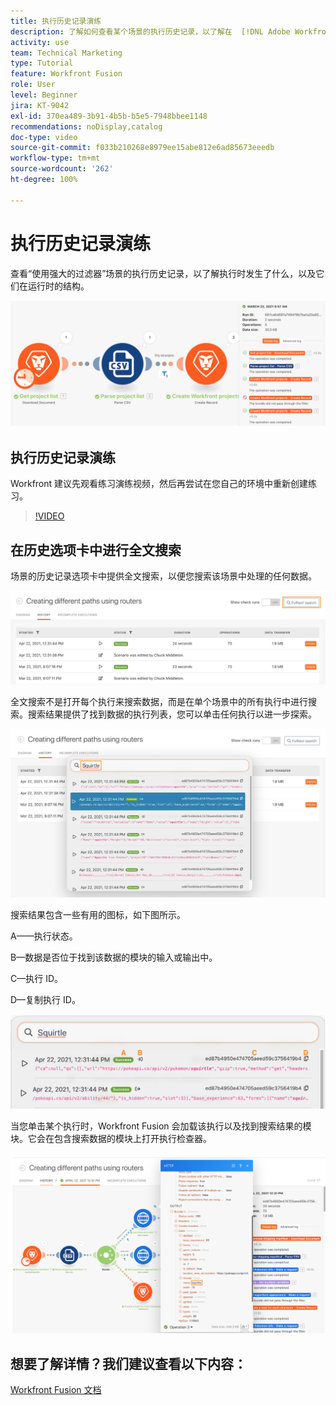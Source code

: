 ```yaml
---
title: 执行历史记录演练
description: 了解如何查看某个场景的执行历史记录，以了解在  [!DNL Adobe Workfront Fusion] 中发生了什么。
activity: use
team: Technical Marketing
type: Tutorial
feature: Workfront Fusion
role: User
level: Beginner
jira: KT-9042
exl-id: 370ea489-3b91-4b5b-b5e5-7948bbee1148
recommendations: noDisplay,catalog
doc-type: video
source-git-commit: f033b210268e8979ee15abe812e6ad85673eeedb
workflow-type: tm+mt
source-wordcount: '262'
ht-degree: 100%

---
```


# 执行历史记录演练

查看“使用强大的过滤器”场景的执行历史记录，以了解执行时发生了什么，以及它们在运行时的结构。

![Fusion 场景中的执行历史记录图像](assets/execution-history-and-scheduling-1.png)

## 执行历史记录演练

Workfront 建议先观看练习演练视频，然后再尝试在您自己的环境中重新创建练习。

>[!VIDEO](https://video.tv.adobe.com/v/335283/?quality=12&learn=on)


## 在历史选项卡中进行全文搜索

场景的历史记录选项卡中提供全文搜索，以便您搜索该场景中处理的任何数据。

![搜索执行历史记录的图像](assets/execution-history-and-scheduling-2.png)

全文搜索不是打开每个执行来搜索数据，而是在单个场景中的所有执行中进行搜索。搜索结果提供了找到数据的执行列表，您可以单击任何执行以进一步探索。

![搜索执行历史记录的图像](assets/execution-history-and-scheduling-3.png)

搜索结果包含一些有用的图标，如下图所示。

A——执行状态。

B—数据是否位于找到该数据的模块的输入或输出中。

C—执行 ID。

D—复制执行 ID。

![执行的历史记录搜索结果的图像](assets/execution-history-and-scheduling-4.png)

当您单击某个执行时，Workfront Fusion 会加载该执行以及找到搜索结果的模块。它会在包含搜索数据的模块上打开执行检查器。

![执行的历史数据链接的图像](assets/execution-history-and-scheduling-5.png)


## 想要了解详情？我们建议查看以下内容：

[Workfront Fusion 文档](https://experienceleague.adobe.com/docs/workfront/using/adobe-workfront-fusion/workfront-fusion-2.html?lang=zh-Hans)
